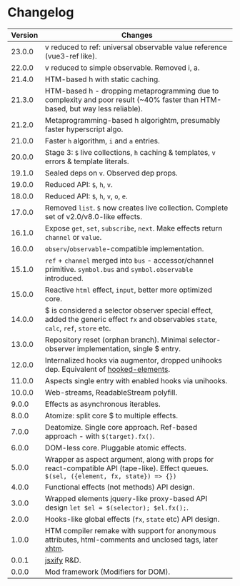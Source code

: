 # Changelog

Version | Changes
---|---
23.0.0 | v reduced to ref: universal observable value reference (vue3-ref like).
22.0.0 | v reduced to simple observable. Removed i, a.
21.4.0 | HTM-based h with static caching.
21.3.0 | HTM-based h - dropping metaprogramming due to complexity and poor result (~40% faster than HTM-based, but way less reliable).
21.2.0 | Metaprogramming-based h algorightm, presumably faster hyperscript algo.
21.0.0 | Faster `h` algorithm, `i` and `a` entries.
20.0.0 | Stage 3: `$` live collections, `h` caching & templates, `v` errors & template literals.
19.1.0 | Sealed deps on `v`. Observed dep props.
19.0.0 | Reduced API: `$`, `h`, `v`.
18.0.0 | Reduced API: `$`, `h`, `v`, `o`, `e`.
17.0.0 | Removed `list`. `$` now creates live collection. Complete set of v2.0/v8.0-like effects.
16.1.0 | Expose `get`, `set`, `subscribe`, `next`. Make effects return `channel` or `value`.
16.0.0 | `observ`/`observable`-compatible implementation.
15.1.0 | `ref` + `channel` merged into `bus` - accessor/channel primitive. `symbol.bus` and `symbol.observable` introduced.
15.0.0 | Reactive `html` effect, `input`, better more optimized core.
14.0.0 | $ is considered a selector observer special effect, added the generic effect `fx` and observables `state`, `calc`, `ref`, `store` etc.
13.0.0 | Repository reset (orphan branch). Minimal selector-observer implementation, single $ entry.
12.0.0 | Internalized hooks via augmentor, dropped unihooks dep. Equivalent of [hooked-elements](https://github.com/WebReflection/hooked-elements).
11.0.0 | Aspects single entry with enabled hooks via unihooks.
10.0.0 | Web-streams, ReadableStream polyfill.
9.0.0 | Effects as asynchronous iterables.
8.0.0 | Atomize: split core $ to multiple effects.
7.0.0 | Deatomize. Single core approach. Ref-based approach - with `$(target).fx()`.
6.0.0 | DOM-less core. Pluggable atomic effects.
5.0.0 | Wrapper as aspect argument, along with props for react-compatible API (tape-like). Effect queues. `$(sel, ({element, fx, state}) => {})`
4.0.0 | Functional effects (not methods) API design.
3.0.0 | Wrapped elements jquery-like proxy-based API design `let $el = $(selector); $el.fx();`.
2.0.0 | Hooks-like global effects (`fx`, `state` etc) API design.
1.0.0 | HTM compiler remake with support for anonymous attributes, html-comments and unclosed tags, later [xhtm](https://ghub.io/xhtm).
0.0.1 | [jsxify](https://github.com/scrapjs/jsxify) R&D.
0.0.0 | Mod framework (Modifiers for DOM).

